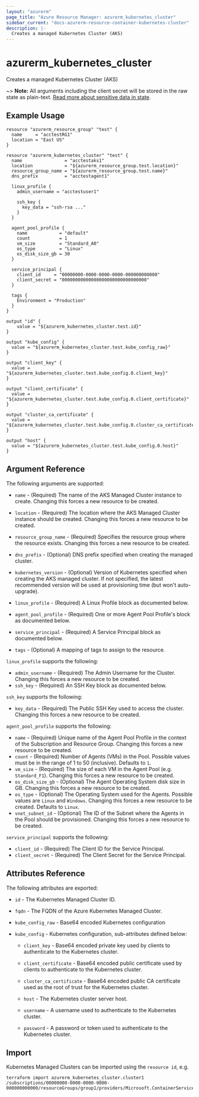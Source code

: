 ```yaml
---
layout: "azurerm"
page_title: "Azure Resource Manager: azurerm_kubernetes_cluster"
sidebar_current: "docs-azurerm-resource-container-kubernetes-cluster"
description: |-
  Creates a managed Kubernetes Cluster (AKS)
---
```


# azurerm_kubernetes_cluster

Creates a managed Kubernetes Cluster (AKS)

~> **Note:** All arguments including the client secret will be stored in the raw state as plain-text.
[Read more about sensitive data in state](/docs/state/sensitive-data.html).


## Example Usage

```hcl
resource "azurerm_resource_group" "test" {
  name     = "acctestRG1"
  location = "East US"
}

resource "azurerm_kubernetes_cluster" "test" {
  name                = "acctestaks1"
  location            = "${azurerm_resource_group.test.location}"
  resource_group_name = "${azurerm_resource_group.test.name}"
  dns_prefix          = "acctestagent1"

  linux_profile {
    admin_username = "acctestuser1"

    ssh_key {
      key_data = "ssh-rsa ..."
    }
  }

  agent_pool_profile {
    name            = "default"
    count           = 1
    vm_size         = "Standard_A0"
    os_type         = "Linux"
    os_disk_size_gb = 30
  }

  service_principal {
    client_id     = "00000000-0000-0000-0000-000000000000"
    client_secret = "00000000000000000000000000000000"
  }

  tags {
    Environment = "Production"
  }
}

output "id" {
    value = "${azurerm_kubernetes_cluster.test.id}"
}

output "kube_config" {
  value = "${azurerm_kubernetes_cluster.test.kube_config_raw}"
}

output "client_key" {
  value = "${azurerm_kubernetes_cluster.test.kube_config.0.client_key}"
}

output "client_certificate" {
  value = "${azurerm_kubernetes_cluster.test.kube_config.0.client_certificate}"
}

output "cluster_ca_certificate" {
  value = "${azurerm_kubernetes_cluster.test.kube_config.0.cluster_ca_certificate}"
}

output "host" {
  value = "${azurerm_kubernetes_cluster.test.kube_config.0.host}"
}
```

## Argument Reference

The following arguments are supported:

* `name` - (Required) The name of the AKS Managed Cluster instance to create. Changing this forces a new resource to be created.

* `location` - (Required) The location where the AKS Managed Cluster instance should be created. Changing this forces a new resource to be created.

* `resource_group_name` - (Required) Specifies the resource group where the resource exists. Changing this forces a new resource to be created.

* `dns_prefix` - (Optional) DNS prefix specified when creating the managed cluster.

* `kubernetes_version` - (Optional) Version of Kubernetes specified when creating the AKS managed cluster. If not specified, the latest recommended version will be used at provisioning time (but won't auto-upgrade).

* `linux_profile` - (Required) A Linux Profile block as documented below.

* `agent_pool_profile` - (Required) One or more Agent Pool Profile's block as documented below.

* `service_principal` - (Required) A Service Principal block as documented below.

* `tags` - (Optional) A mapping of tags to assign to the resource.

`linux_profile` supports the following:

* `admin_username` - (Required) The Admin Username for the Cluster. Changing this forces a new resource to be created.
* `ssh_key` - (Required) An SSH Key block as documented below.

`ssh_key` supports the following:

* `key_data` - (Required) The Public SSH Key used to access the cluster. Changing this forces a new resource to be created.

`agent_pool_profile` supports the following:

* `name` - (Required) Unique name of the Agent Pool Profile in the context of the Subscription and Resource Group. Changing this forces a new resource to be created.
* `count` - (Required) Number of Agents (VMs) in the Pool. Possible values must be in the range of 1 to 50 (inclusive). Defaults to `1`.
* `vm_size` - (Required) The size of each VM in the Agent Pool (e.g. `Standard_F1`). Changing this forces a new resource to be created.
* `os_disk_size_gb` - (Optional) The Agent Operating System disk size in GB. Changing this forces a new resource to be created.
* `os_type` - (Optional) The Operating System used for the Agents. Possible values are `Linux` and `Windows`.  Changing this forces a new resource to be created. Defaults to `Linux`.
* `vnet_subnet_id` - (Optional) The ID of the Subnet where the Agents in the Pool should be provisioned. Changing this forces a new resource to be created.

`service_principal` supports the following:

* `client_id` - (Required) The Client ID for the Service Principal.
* `client_secret` - (Required) The Client Secret for the Service Principal.

## Attributes Reference

The following attributes are exported:

* `id` - The Kubernetes Managed Cluster ID.

* `fqdn` - The FQDN of the Azure Kubernetes Managed Cluster.

* `kube_config_raw` - Base64 encoded Kubernetes configuration

* `kube_config` - Kubernetes configuration, sub-attributes defined below:

  * `client_key` - Base64 encoded private key used by clients to authenticate to the Kubernetes cluster.

  * `client_certificate` - Base64 encoded public certificate used by clients to authenticate to the Kubernetes cluster.

  * `cluster_ca_certificate` - Base64 encoded public CA certificate used as the root of trust for the Kubernetes cluster.

  * `host` - The Kubernetes cluster server host.

  * `username` - A username used to authenticate to the Kubernetes cluster.

  * `password` - A password or token used to authenticate to the Kubernetes cluster.

## Import

Kubernetes Managed Clusters can be imported using the `resource id`, e.g.

```shell
terraform import azurerm_kubernetes_cluster.cluster1 /subscriptions/00000000-0000-0000-0000-000000000000/resourceGroups/group1/providers/Microsoft.ContainerService/managedClusters/cluster1
```
